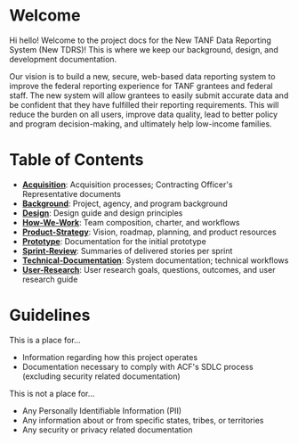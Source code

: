# Welcome

Hi hello! Welcome to the project docs for the New TANF Data Reporting System (New TDRS)! This is where we keep our background, design, and development documentation.

Our vision is to build a new, secure, web-based data reporting system to improve the federal reporting experience for TANF grantees and federal staff. The new system will allow grantees to easily submit accurate data and be confident that they have fulfilled their reporting requirements. This will reduce the burden on all users, improve data quality, lead to better policy and program decision-making, and ultimately help low-income families.

# Table of Contents

+ **[Acquisition](./Acquisition)**: Acquisition processes; Contracting Officer's Representative documents
+ **[Background](./Background)**: Project, agency, and program background
+ **[Design](./Design)**: Design guide and design principles
+ **[How-We-Work](./How-We-Work)**: Team composition, charter, and workflows
+ **[Product-Strategy](./Product-Strategy)**: Vision, roadmap, planning, and product resources
+ **[Prototype](./Prototype)**: Documentation for the initial prototype
+ **[Sprint-Review](./Sprint-Review)**: Summaries of delivered stories per sprint
+ **[Technical-Documentation](./Technical-Documentation)**: System documentation; technical workflows
+ **[User-Research](./User-Research)**: User research goals, questions, outcomes, and user research guide

# Guidelines
This is a place for...

* Information regarding how this project operates
* Documentation necessary to comply with ACF's SDLC process (excluding security related documentation)

This is not a place for...

* Any Personally Identifiable Information (PII)
* Any information about or from specific states, tribes, or territories
* Any security or privacy related documentation
